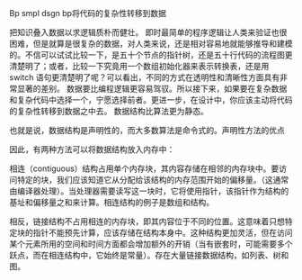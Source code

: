 Bp smpl dsgn  bp将代码的复杂性转移到数据


把知识叠入数据以求逻辑质朴而健壮。
即时最简单的程序逻辑让人类来验证也很困难，但是就算是很复杂的数据，对人类来说，还是相对容易地就能够推导和建模的。不信可以试试比较一下，是五十个节点的指针树，还是五十行代码的流程图更清楚明了；或者，比较一下究竟用一个数组初始化器来表示转换表，还是用 switch 语句更清楚明了呢？可以看出，不同的方式在透明性和清晰性方面具有非常显著的差别。
数据要比编程逻辑更容易驾驭。所以接下来，如果要在复杂数据和复杂代码中选择一个，宁愿选择前者。更进一步，在设计中，你应该主动将代码的复杂性转移到数据之中去。
数据结构比算法更为静态。

也就是说，数据结构是声明性的，而大多数算法是命令式的。声明性方法的优点

因此，有两种方法可以将数据结构放入内存中：

相连（contiguous）结构占用单个内存块，其内容存储在相邻的内存块中。要访问特定的块，我们应该知道它从分配给该结构的内存范围开始的偏移量。（这通常由编译器处理）。当处理器需要读写这一块时，它将使用指针，该指针作为结构的基址和偏移量之和来计算。相连结构的例子是数组和结构。


相反，链接结构不占用相连的内存块，即其内容位于不同的位置。这意味着只想特定块的指针不能预先计算，应该存储在结构本身中。这种结构更加灵活，但在访问某个元素所用的空间和时间方面都会增加额外的开销（当有嵌套时，可能需要多个跃点，而在相连结构中，它始终是常量）。存在大量链接数据结构，如列表、树和图。




